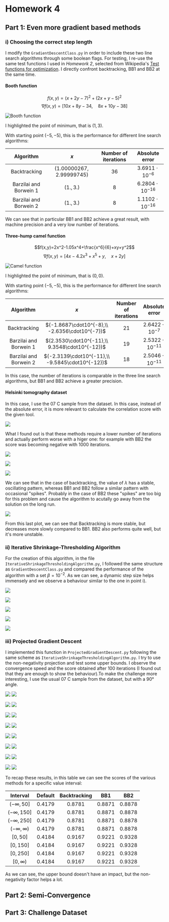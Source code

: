 # Homework 4

## Part 1: Even more gradient based methods

### i) Choosing the correct step length

I modify the `GradientDescentClass.py` in order to include these two line search algorithms through some boolean flags. For testing, I re-use the same test functions I used in *Homework 2*, selected from Wikipedia's [Test functions for optimization](https://en.wikipedia.org/wiki/Test_functions_for_optimization). I directly confront backtracking, BB1 and BB2 at the same time.

#### Booth function

$$ f(x,y)=(x+2y-7)^2+(2x+y-5)^2$$
$$\nabla f(x,y)=[10x+8y-34,\quad 8x+10y-38]$$

![Booth function](booth.png "Booth function")

I highlighted the point of minimum, that is $(1,3)$.

With starting point $(-5,-5)$, this is the performance for different line search algorithms:

| Algorithm  | $x$  | Number of iterations | Absolute error |
|:---:|:---:|:---:|:---:|
| Backtracking  | $(1.00000267, 2.99999745)$  | $36$ | $3.6911\cdot10^{-6}$ |
| Barzilai and Borwein 1  | $(1., 3.)$  | $8$ | $6.2804\cdot10^{-16}$ |
| Barzilai and Borwein 2  | $(1., 3.)$  | $8$ | $1.1102\cdot10^{-16}$ |

We can see that in particular BB1 and BB2 achieve a great result, with machine precision and a very low number of iterations.

#### Three-hump camel function

$$f(x,y)=2x^2-1.05x^4+\frac{x^6}{6}+xy+y^2$$
$$\nabla f(x,y)=[4x-4.2x^3+x^5+y, \quad x+2y]$$

![Camel function](camel.png "Camel function")

I highlighted the point of minimum, that is $(0,0)$.

With starting point $(-5,-5)$, this is the performance for different line search algorithms:

| Algorithm  | $x$  | Number of iterations | Absolute error |
|:---:|:---:|:---:|:---:|
| Backtracking  | $(-1.8687\cdot10^{-8},\\ -2.6356\cdot10^{-7})$  | $21$ | $2.6422\cdot10^{-7}$ |
| Barzilai and Borwein 1  | $(2.3530\cdot10^{-11},\\ 9.3548\cdot10^{-12})$  | $19$ | $2.5322\cdot10^{-11}$ |
| Barzilai and Borwein 2  | $(-2.3139\cdot10^{-11},\\ -9.5845\cdot10^{-12})$  | $18$ | $2.5046\cdot10^{-11}$ |

In this case, the number of iterations is comparable in the three line search algorithms, but BB1 and BB2 achieve a greater precision.

#### Helsinki tomography dataset

In this case, I use the 07 C sample from the dataset. In this case, instead of the absolute error, it is more relevant to calculate the correlation score with the given tool.

![](htc2022_orig.png)

What I found out is that these methods require a lower number of iterations and actually perform worse with a higer one: for example with BB2 the score was becoming negative with 1000 iterations.

![](htc2022_Line_Search.png)

![](htc2022_Barzilai_and_Borwein_1.png)

![](htc2022_Barzilai_and_Borwein_2.png)

We can see that in the case of backtracking, the value of $\lambda$ has a stable, oscillating pattern, whereas BB1 and BB2 follow a similar pattern with occasional "spikes". Probably in the case of BB2 these "spikes" are too big for this problem and cause the algorithm to acutally go away from the solution on the long run.

![](htc2022_convergence.png)

From this last plot, we can see that Backtracking is more stable, but decreases more slowly compared to BB1. BB2 also performs quite well, but it's more unstable.

### ii) Iterative Shrinkage-Thresholding Algorithm

For the creation of this algorithm, in the file `IterativeShrinkageThresholdingAlgorithm.py`, I followed the same structure as `GradientDescentClass.py` and compared the performance of the algorithm with a set $\beta=10^{-2}$. As we can see, a dynamic step size helps immensely and we observe a behaviour similar to the one in point i).

![](ISTA_Default.png)

![](ISTA_Line_Search.png)

![](ISTA_Barzilai_and_Borwein_1.png)

![](ISTA_Barzilai_and_Borwein_2.png)

![](ISTA_convergence.png)

### iii) Projected Gradient Descent

I implemented this function in `ProjectedGradientDescent.py` following the same scheme as `IterativeShrinkageThresholdingAlgorithm.py`. I try to use the non-negativity projection and test some upper bounds. I observe the convergence speed and the score obtained after 100 iterations (I found out that they are enough to show the behaviour).To make the challenge more interesting, I use the usual 07 C sample from the dataset, but with a 90° angle.

![](PDG_convergence_-inf-50.png)
![](PDG_final_-inf-50.png)

![](PDG_convergence_-inf-150.png)
![](PDG_final_-inf-150.png)

![](PDG_convergence_-inf-250.png)
![](PDG_final_-inf-250.png)

![](PDG_convergence_-inf-inf.png)
![](PDG_final_-inf-inf.png)

![](PDG_convergence_0-50.png)
![](PDG_final_0-50.png)

![](PDG_convergence_0-150.png)
![](PDG_final_0-150.png)

![](PDG_convergence_0-250.png)
![](PDG_final_0-250.png)

![](PDG_convergence_0-inf.png)
![](PDG_final_0-inf.png)

To recap these results, in this table we can see the scores of the various methods for a specific value interval:

| Interval  | Default | Backtracking | BB1 | BB2 |
|:---:|:---:|:---:|:---:|:---:|
| $(-\infty,50]$ | $0.4179$ | $0.8781$ | $0.8871$ | $0.8878$ |
| $(-\infty,150]$ | $0.4179$ | $0.8781$ | $0.8871$ | $0.8878$ |
| $(-\infty,250]$ | $0.4179$ | $0.8781$ | $0.8871$ | $0.8878$ |
| $(-\infty,\infty)$ | $0.4179$ | $0.8781$ | $0.8871$ | $0.8878$ |
| $[0,50]$ | $0.4184$ | $0.9167$ | $0.9221$ | $0.9328$ |
| $[0,150]$ | $0.4184$ | $0.9167$ | $0.9221$ | $0.9328$ |
| $[0,250]$ | $0.4184$ | $0.9167$ | $0.9221$ | $0.9328$ |
| $[0,\infty)$ | $0.4184$ | $0.9167$ | $0.9221$ | $0.9328$ |

As we can see, the upper bound doesn't have an impact, but the non-negativity factor helps a lot.

## Part 2: Semi-Convergence

## Part 3: Challenge Dataset
